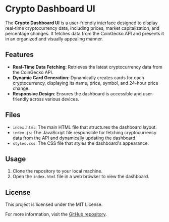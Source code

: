 # Crypto Dashboard UI

The **Crypto Dashboard UI** is a user-friendly interface designed to display real-time cryptocurrency data, including prices, market capitalization, and percentage changes. It fetches data from the CoinGecko API and presents it in an organized and visually appealing manner.

## Features

- **Real-Time Data Fetching**: Retrieves the latest cryptocurrency data from the CoinGecko API.
- **Dynamic Card Generation**: Dynamically creates cards for each cryptocurrency, displaying its name, price, symbol, and 24-hour price change.
- **Responsive Design**: Ensures the dashboard is accessible and user-friendly across various devices.

## Files

- `index.html`: The main HTML file that structures the dashboard layout.
- `index.js`: The JavaScript file responsible for fetching cryptocurrency data from the API and dynamically updating the dashboard.
- `styles.css`: The CSS file that styles the dashboard's appearance.

## Usage

1. Clone the repository to your local machine.
2. Open the `index.html` file in a web browser to view the dashboard.

## License

This project is licensed under the MIT License.

For more information, visit the [GitHub repository](https://github.com/anujshahmnnit/Crypto-Dashboard-UI).
